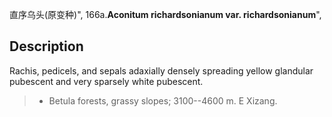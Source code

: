 直序乌头(原变种)",
166a.**Aconitum richardsonianum var. richardsonianum**",

## Description
Rachis, pedicels, and sepals adaxially densely spreading yellow glandular pubescent and very sparsely white pubescent.

> * Betula forests, grassy slopes; 3100--4600 m. E Xizang.
